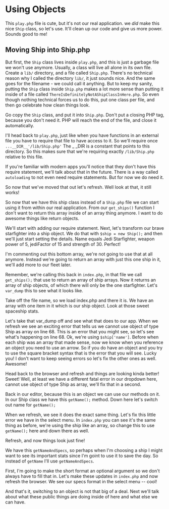 # Using Objects

This `play.php` file is cute, but it's not our real application. we *did* make 
this nice `Ship` class, so let's use. It'll clean up our code and give us more 
power. Sounds good to me!

## Moving Ship into Ship.php

But first, the `Ship` class lives inside `play.php`, and this is just a garbage
file we won't use anymore. Usually, a class will live all alone in its own
file. Create a `lib/` directory, and a file called `Ship.php`. There's no
technical reason why I called the directory `lib/`, it just sounds nice. And
the same goes for the filename - we could call it anything. But to keep my
sanity, putting the `Ship` class inside `Ship.php` makes a lot more sense
than putting it inside of a file called `ThereIsDefinitelyNotAShipClassInHere.php`.
So even though nothing technical forces us to do this, put one class per file,
and then go celebrate how clean things look.

Go copy the `Ship` class, and put it into `Ship.php`. Don't put a closing
PHP tag, because you don't need it. PHP will reach the end of the file, and
close it automatically.

I'll head back to `play.php`, just like when you have functions in an external
file you have to require that file to have access to it. So we'll require once
`...__DIR__'/lib/Ship.php'` The _ _DIR is a constant that points to this directory. 
So this makes sure that we're requiring exactly `/lib/Ship.php` relative to this file.

If you're familiar with modern apps you'll notice that they don't have this 
require statement, we'll talk about that in the future. There is a way called
`autoloading` to not even need require statements. But for now we do need it.

So now that we've moved that out let's refresh. Well look at that, it still works!

So now that we have this ship class instead of a `Ship.php` file we can start
using it from within our real application. From our `get_ships()` function I 
don't want to return this array inside of an array thing anymore. I want to
do awesome things like return objects.

We'll start with adding our require statement. Next, let's transform our brave
starfighter into a ship object. We do that with `$ship = new Ship();` and then
we'll just start setting the details. Name equals Jedi Starfighter, weapon power
of 5, jediFactor of 15 and strength of 30. Perfect!

I'm commenting out this bottom array, we're not going to use that at all anymore.
Instead we're going to return an array with just this one ship in it, we'll add
more to our fleet later. 

Remember, we're calling this back in `index.php`, in that file we call `get_ships();`
that use to return an array of ship arrays. Now it returns an array of ship objects,
of which there will only be the one starfighter. Let's `var_dump` this to see what it
looks like.

Take off the file name, so we load index.php and there it is. We have an array with
one item in it which is our ship object. Look at those sweet spaceship stats. 

Let's take that var_dump off and see what that does to our app. When we refresh we see
an exciting error that tells us we cannot use object of type Ship as array on line 68.
This is an error that you might see, so let's see what's happening on line 68. Ok, we're
using `$ship['name']`. Before when each ship was an array that made sense, now we know
when you reference an object you need to use an arrow. So if you do have an object and
you try to use the square bracket syntax that is the error that you will see. Lucky you!
I don't want to keep seeing errors so let's fix the other ones as well. Awesome!

Head back to the browser and refresh and things are looking kinda better! Sweet!
Well, at least we have a different fatal error in our dropdown here, cannot use 
object of type Ship as array, we'll fix that in a second. 

Back in our editor, because this is an object we can use our methods on it. In our Ship
class we have this `getName();` method. Down here let's switch out name for `getName();`

When we refresh, we see it does the exact same thing. Let's fix this little error we have
in the select menu. In `index.php` you can see it's the same thing as before, we're using
the ship like an array, so change this to use `getName();` here and down there as well.

Refresh, and now things look just fine!

We have this `getNameAndSpecs`, so perhaps when I'm choosing a ship I might want to see its
important stats since I'm goint to use it to save the day. So instead of `getName` I'll use 
`getNameAndSpecs`. 

First, I'm going to make the short format an optional argument so we don't always have 
to fill that in. Let's make these updates in `index.php` and now refresh the browser.
We see our specs format in the select menu -- cool! 

And that's it, switching to an object is not that big of a deal. Next we'll talk about
what these public things are doing inside of here and what else we can have.
